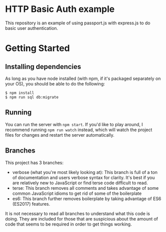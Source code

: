# HTTP Basic Auth example
This repository is an example of using passport.js with express.js to do basic user authentication.

# Getting Started

## Installing dependencies
As long as you have node installed (with npm, if it's packaged separately on your OS), you should be
able to do the following:
```
$ npm install
$ npm run sql db:migrate
```

## Running
You can run the server with `npm start`. If you'd like to play around, I recommend
running `npm run watch` instead, which will watch the project files for changes and restart the server
automatically.

## Branches
This project has 3 branches:
- verbose (what you're most likely looking at): This branch is full of a ton of documentation and users
  verbose syntax for clarity. It's best if you are relatively new to JavaScript or find terse code difficult
  to read.
- terse: This branch removes all comments and takes advantage of some common JavaScript idioms to get rid of
  some of the boilerplate
- es6: This branch further removes boilerplate by taking advantage of ES6 (ES2017) features.

It is not necessary to read all branches to understand what this code is doing. They are included for those
that are suspicious about the amount of code that seems to be required in order to get things working.
